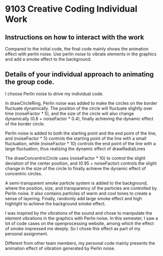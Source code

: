 # 9103 Creative Coding Individual Work

## Instructions on how to interact with the work
Compared to the initial code, the final code mainly shows the animation effect with perlin noise. Use perlin noise to vibrate elements in the graphics and add a smoke effect to the background.
## Details of your individual approach to animating the group code.
I choose Perlin noise to drive my individual code.

In drawCircleRing, Perlin noise was added to make the circles on the border fluctuate dynamically. The position of the circle will fluctuate slightly over time (noiseFactor * 5), and the size of the circle will also change dynamically (0.8 + noiseFactor * 0.4), finally achieving the dynamic effect of the border circle.

Perlin noise is added to both the starting point and the end point of the line, and (noiseFactor * 5) controls the starting point of the line with a small fluctuation, while (noiseFactor * 10) controls the end point of the line with a large fluctuation, thus realizing the dynamic effect of drawRadialLines

The drawConcentricCircle uses (noiseFactor * 10) to control the slight deviation of the center position, and (0.95 + noiseFactor) controls the slight change in the size of the circle to finally achieve the dynamic effect of concentric circles.

A semi-transparent smoke particle system is added to the background, where the position, size, and transparency of the particles are controlled by Perlin noise. It also contains particles of warm and cool tones to create a sense of layering. Finally, randomly add large smoke effect and high highlight to achieve the background smoke effect.

I was inspired by the vibrations of the sound and chose to manipulate the element vibrations in the graphics with Perlin noise. In this semester, I saw a lot of code cases on the openprocessing website, among which the effect of smoke impressed me deeply. So I chose this effect as part of my personal assignment.

Different from other team members, my personal code mainly presents the animation effect of vibration generated by Perlin noise.